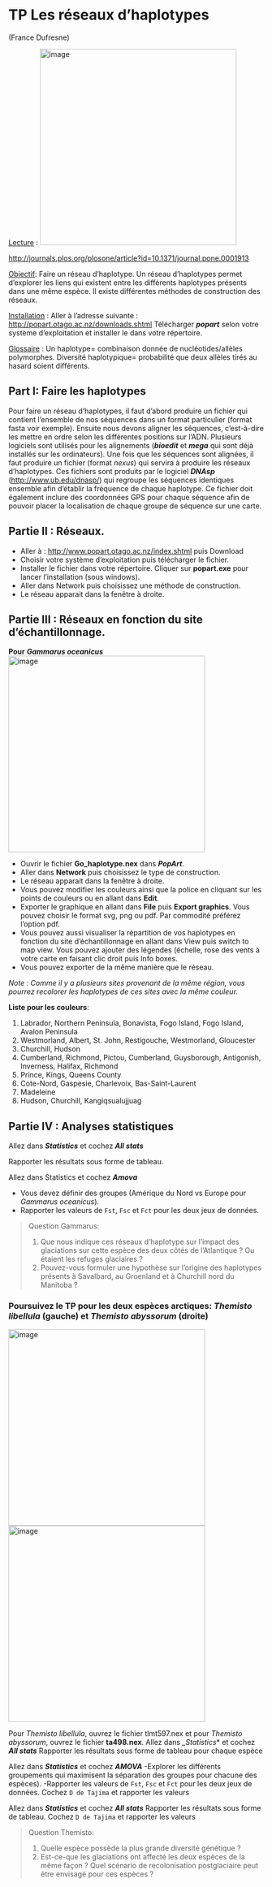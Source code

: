 # TP Les réseaux d’haplotypes

(France Dufresne)

<ins>Lecture</ins> : 
<img width="387" alt="image" src="https://github.com/SabLeCam/OUTILS_MOL/assets/20643860/d7f80ce5-89c9-4a9f-99bf-10dce47fe80c">

http://journals.plos.org/plosone/article?id=10.1371/journal.pone.0001913 

<ins>Objectif</ins>: 
Faire un réseau d’haplotype. Un réseau d’haplotypes permet d’explorer les liens qui existent entre les différents haplotypes présents dans une même espèce. 
Il existe différentes méthodes de construction des réseaux.

<ins>Installation</ins> :
Aller à l’adresse suivante : http://popart.otago.ac.nz/downloads.shtml 
Télécharger *__popart__* selon votre système d’exploitation et installer le dans votre répertoire.

<ins>Glossaire</ins> :
Un haplotype= combinaison donnée de nucléotides/allèles polymorphes.
Diversité haplotypique= probabilité que deux allèles tirés au hasard soient différents.

## Part I: Faire les haplotypes

Pour faire un réseau d’haplotypes, il faut d’abord produire un fichier qui contient l’ensemble de nos séquences dans un format particulier (format fasta voir exemple). Ensuite nous devons aligner les séquences, c’est-à-dire les mettre en ordre selon les différentes positions sur l’ADN. Plusieurs logiciels sont utilisés pour les alignements (*__bioedit__* et *__mega__* qui sont déjà installés sur les ordinateurs). Une fois que les séquences sont alignées, il faut produire un fichier (format *_nexus_*) qui servira à produire les réseaux d’haplotypes. Ces fichiers sont produits par le logiciel *__DNAsp__* (http://www.ub.edu/dnasp/) qui regroupe les séquences identiques ensemble afin d’établir la fréquence de chaque haplotype. Ce fichier doit également inclure des coordonnées GPS pour chaque séquence afin de pouvoir placer la localisation de chaque groupe de séquence sur une carte. 



## Partie II : Réseaux.

- Aller à : http://www.popart.otago.ac.nz/index.shtml puis Download
- Choisir votre système d’exploitation puis télécharger le fichier.
- Installer le fichier dans votre répertoire. Cliquer sur **popart.exe** pour lancer l’installation (sous windows).
- Aller dans Network puis choisissez une méthode de construction. 
- Le réseau apparait dans la fenêtre à droite. 


## Partie III : Réseaux en fonction du site d’échantillonnage.

**Pour** *__Gammarus oceanicus__* 
<img width="387" alt="image" src="https://github.com/SabLeCam/OUTILS_MOL/assets/20643860/02ccbf69-e8a4-4f3d-8be8-42e23ede57e5">


- Ouvrir le fichier  **Go_haplotype.nex** dans *__PopArt__*.
- Aller dans **Network** puis choisissez le type de construction.
- Le réseau apparait dans la fenêtre à droite. 
- Vous pouvez modifier les couleurs ainsi que la police en cliquant sur les points de couleurs ou en allant dans **Edit**.
- Exporter le graphique en allant dans **File** puis **Export graphics**. Vous pouvez choisir le format svg, png ou pdf. Par commodité préférez l’option pdf.
- Vous pouvez aussi visualiser la répartition de vos haplotypes en fonction du site d’échantillonnage en allant dans View puis switch to map view. Vous pouvez ajouter des légendes (échelle, rose des vents à votre carte en faisant clic droit puis Info boxes.
- Vous pouvez exporter de la même manière que le réseau.

*_Note : Comme il y a plusieurs sites provenant de la même région, vous pourrez recolorer les haplotypes de ces sites avec la même couleur._*

**Liste pour les couleurs**:
1. Labrador, Northern Peninsula, Bonavista, Fogo Island, Fogo Island, Avalon Peninsula
2. Westmorland, Albert, St. John, Restigouche, Westmorland, Gloucester
3. Churchill, Hudson
4. Cumberland, Richmond, Pictou, Cumberland, Guysborough, Antigonish, Inverness, Halifax, Richmond
5. Prince, Kings, Queens County
6. Cote-Nord, Gaspesie, Charlevoix, Bas-Saint-Laurent
7. Madeleine
8. Hudson, Churchill, Kangiqsualujjuag

## Partie IV : Analyses statistiques
Allez dans *__Statistics__* et cochez *__All stats__*

Rapporter les résultats sous forme de tableau.

Allez dans Statistics et cochez *__Amova__*
- Vous devez définir des groupes (Amérique du Nord vs Europe pour *_Gammarus oceanicus_*). 
- Rapporter les valeurs de `Fst`, `Fsc` et `Fct` pour les deux jeux de données.


> Question Gammarus:
> 1. Que nous indique ces réseaux d’haplotype sur l’impact des glaciations sur cette espèce des deux côtés de l’Atlantique ? Ou étaient les refuges glaciaires ?
> 2. Pouvez-vous formuler une hypothèse sur l’origine des haplotypes présents à Savalbard, au Groenland et à Churchill nord du Manitoba ?


### Poursuivez le TP pour les deux espèces arctiques: *_Themisto libellula_* (gauche) et *_Themisto abyssorum_* (droite)
<p float="left">
  <img width="387" alt="image" src="https://github.com/SabLeCam/OUTILS_MOL/assets/20643860/804fb46f-ac1d-44ec-8459-822633eee03e">
  <img width="387" alt="image" src="https://github.com/SabLeCam/OUTILS_MOL/assets/20643860/4acad8f2-89d4-4a82-8b66-0d9fa8c3bbdc">
  </p>


Pour *_Themisto libellula_*, ouvrez le fichier tlmt597.nex et pour *_Themisto abyssorum_*, ouvrez le fichier **ta498.nex**.
Allez dans *__Statistics_** et cochez *__All stats__*
Rapporter les résultats sous forme de tableau pour chaque espèce

Allez dans *__Statistics__* et cochez *__AMOVA__*
-Explorer les différents groupements qui maximisent la séparation des groupes pour chacune des espèces). 
-Rapporter les valeurs de  `Fst`, `Fsc` et `Fct` pour les deux jeux de données.
Cochez `D de Tajima` et rapporter les valeurs

Allez dans *__Statistics__* et cochez *__All stats__*
Rapporter les résultats sous forme de tableau.
Cochez `D de Tajima` et rapporter les valeurs


> Question Themisto:
> 1. Quelle espèce possède la plus grande diversité génétique ?
> 2. Est-ce-que les glaciations ont affecté les deux espèces de la même façon ? Quel scénario de recolonisation postglaciaire peut être envisagé pour ces espèces ?



